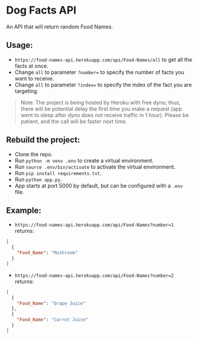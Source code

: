 # Dog Facts API

An API that will return random Food Names.

## Usage:

+ `https://food-names-api.herokuapp.com/api/Food-Names/all` to get all the facts at once.
+ Change `all` to parameter `?number=` to specify the number of facts you want to receive.
+ Change `all` to parameter `?index=` to specify the index of the fact you are targeting.

> Note: The project is being hosted by Heroku with free dyno; thus, there will be potential delay the first time you make a request (app went to sleep after dyno does not receive traffic in 1 hour). Please be patient, and the call will be faster next time.

## Rebuild the project:
+ Clone the repo.
+ Run `python -m venv .env` to create a virtual environment.
+ Run `source .env/bin/activate` to activate the virtual environment.
+ Run `pip install requirements.txt`.
+ Run `python app.py`.
+ App starts at port 5000 by default, but can be configured with a `.env` file. 

## Example:
+ `https://food-names-api.herokuapp.com/api/Food-Names?number=1` returns:
```JSON
[
  {
    "Food_Name": "Mushroom"
  }
]
```

+ `https://food-names-api.herokuapp.com/api/Food-Names?number=2` returns:
```JSON
[
  {
    "Food_Name": "Grape Juice"
  }, 
  {
    "Food_Name": "Carrot Juice"
  }
]
```

